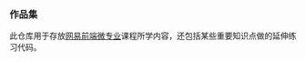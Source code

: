 ### 作品集
此仓库用于存放[网易前端微专业](http://mooc.study.163.com/smartSpec/detail/12001.htm)课程所学内容，还包括某些重要知识点做的延伸练习代码。
